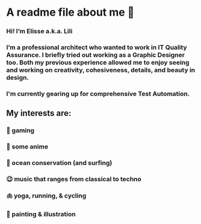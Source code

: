 # A readme file about me 🌻

### Hi! I’m Elisse a.k.a. Lili

### I’m a professional architect who wanted to work in IT Quality Assurance. I briefly tried out working as a Graphic Designer too. Both my previous experience allowed me to enjoy seeing and working on creativity, cohesiveness, details, and beauty in design.

### I'm currently gearing up for comprehensive Test Automation.

## My interests are:
### 🦄 gaming
### 🍿 some anime
### 🌊 ocean conservation (and surfing)
### 😉 music that ranges from classical to techno
### 🫁 yoga, running, & cycling
### 🎨 painting & illustration
